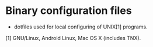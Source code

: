 # Binary configuration files

* dotfiles used for local configuring of UNIX[1] programs.

[1] GNU/Linux, Android Linux, Mac OS X (includes TNX). 

